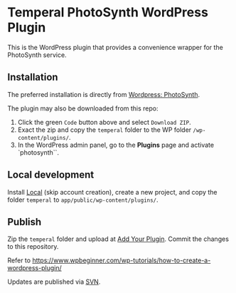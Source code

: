 # Temperal PhotoSynth WordPress Plugin

This is the WordPress plugin that provides a convenience wrapper for the PhotoSynth service.

## Installation

The preferred installation is directly from [Wordpress: PhotoSynth](https://wordpress.org/plugins/photosynth).

The plugin may also be downloaded from this repo:

1. Click the green `Code` button above and select `Download ZIP`. 
1. Exact the zip and copy the `temperal` folder to the WP folder `/wp-content/plugins/`.
1. In the WordPress admin panel, go to the **Plugins** page and activate `photosynth``.
 

## Local development

Install [Local](https://localwp.com/) (skip account creation), create a new project, and copy the folder `temperal` to `app/public/wp-content/plugins/`.

## Publish

Zip the `temperal` folder and upload at [Add Your Plugin](https://wordpress.org/plugins/developers/add/). Commit the changes to this repository.

Refer to https://www.wpbeginner.com/wp-tutorials/how-to-create-a-wordpress-plugin/

Updates are published via [SVN](https://developer.wordpress.org/plugins/wordpress-org/how-to-use-subversion/).